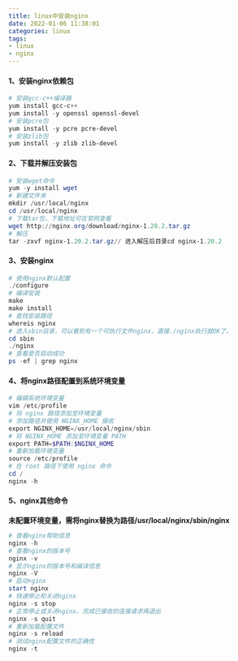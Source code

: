```yaml
---
title: linux中安装nginx
date: 2022-01-06 11:38:01
categories: linux
tags: 
- linux
- nginx
---
```


#### 1、安装nginx依赖包
```powershell
# 安装gcc-c++编译器
yum install gcc-c++
yum install -y openssl openssl-devel
# 安装pcre包
yum install -y pcre pcre-devel
# 安装zlib包
yum install -y zlib zlib-devel
```
#### 2、下载并解压安装包
```powershell
# 安装wget命令
yum -y install wget
# 新建文件夹
mkdir /usr/local/nginx
cd /usr/local/nginx
# 下载tar包，下载地址可在官网查看 
wget http://nginx.org/download/nginx-1.20.2.tar.gz
# 解压
tar -zxvf nginx-1.20.2.tar.gz// 进入解压后目录cd nginx-1.20.2
```
#### 3、安装nginx
```powershell
# 使用nginx默认配置
./configure
# 编译安装
make
make install
# 查找安装路径
whereis nginx
# 进入sbin目录，可以看到有一个可执行文件nginx，直接./nginx执行就OK了。
cd sbin
./nginx
# 查看是否启动成功
ps -ef | grep nginx
```
#### 4、将nginx路径配置到系统环境变量
```powershell
# 编辑系统环境变量
vim /etc/profile
# 将 nginx 路径添加至环境变量
# 添加路径并使用 NGINX_HOME 接收
export NGINX_HOME=/usr/local/nginx/sbin
# 将 NGINX_HOME 添加至环境变量 PATH
export PATH=$PATH:$NGINX_HOME
# 重新加载环境变量
source /etc/profile
# 在 root 路径下使用 nginx 命令
cd /
nginx -h
```
#### 5、nginx其他命令
**未配置环境变量，需将nginx替换为路径/usr/local/nginx/sbin/nginx**
```powershell
# 查看nginx帮助信息
nginx -h
# 查看nginx的版本号
nginx -v
# 显示nginx的版本号和编译信息
nginx -V
# 启动nginx
start nginx
# 快速停止和关闭nginx
nginx -s stop
# 正常停止或关闭nginx，完成已接收的连接请求再退出
nginx -s quit
# 重新加载配置文件
nginx -s reload
# 测试nginx配置文件的正确性
nginx -t
```

